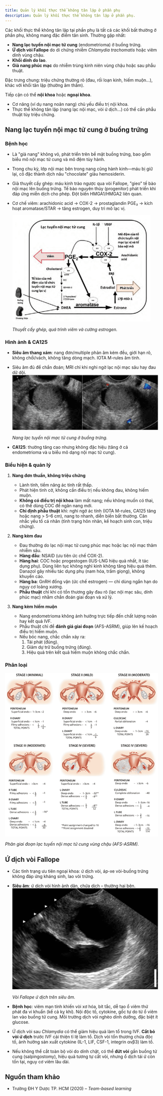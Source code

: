 ```yaml
---
title: Quản lý khối thực thể không tân lập ở phần phụ
description: Quản lý khối thực thể không tân lập ở phần phụ.
---
```


Các khối thực thể không tân lập tại phần phụ là tất cả các khối bất thường ở phần phụ, không mang đặc điểm tân sinh. Thường gặp nhất:

- **Nang lạc tuyến nội mạc tử cung** (endometrioma) ở buồng trứng.
- **Ứ dịch vòi Fallope** do di chứng nhiễm _Chlamydia trachomatis_ hoặc viêm dính vùng chậu.
- **Khối dính do lao**.
- **Giả nang phúc mạc** do nhiễm trùng kinh niên vùng chậu hoặc sau phẫu thuật.

Đặc trưng chung: triệu chứng thường rõ (đau, rối loạn kinh, hiếm muộn...), khác với khối tân lập (thường âm thầm).

Tiếp cận có thể **nội khoa** hoặc **ngoại khoa**.

- Cơ năng (ví dụ nang noãn nang) chủ yếu điều trị nội khoa.
- Thực thể không tân lập (nang lạc nội mạc, vòi ứ dịch...) có thể cần phẫu thuật tùy triệu chứng.

## Nang lạc tuyến nội mạc tử cung ở buồng trứng

### Bệnh học

- Là "giả nang" không vỏ, phát triển trên bề mặt buồng trứng, bao gồm biểu mô nội mạc tử cung và mô đệm tùy hành.
- Trong chu kỳ, lớp nội mạc bên trong nang cũng hành kinh—máu bị giữ lại, cô đặc thành dịch nâu "chocolate" giàu hemosiderin.
- Giả thuyết cấy ghép: máu kinh trào ngược qua vòi Fallope, "gieo" tế bào nội mạc lên buồng trứng. Tế bào nguyên thủy (progenitor) phát triển khi đáp ứng miễn dịch cho phép. Đột biến HMGA1/HMGA2 liên quan.
- Cơ chế viêm: arachidonic acid → COX-2 → prostaglandin PGE₂ → kích hoạt aromatase/STAR → tăng estrogen, duy trì mô lạc vị.

  ![Thuyết cấy ghép, quá trình viêm và cường estrogen](../../../../assets/phu-khoa/quan-ly-khoi-thuc-the-khong-tan-lap-phan-phu/thuyet-cay-ghep-qua-trinh-viem-va-cuong-estrogen.png)

  _Thuyết cấy ghép, quá trình viêm và cường estrogen._

### Hình ảnh & CA125

- **Siêu âm thang xám**: nang đơn/multiple phản âm kém đều, giới hạn rõ, không chồi/vách, không tăng dòng mạch. IOTA M-rules âm tính.
- Siêu âm đủ để chẩn đoán; MRI chỉ khi nghi ngờ lạc nội mạc sâu hay đau dữ dội.
  ![Nang lạc tuyến nội mạc tử cung ở buồng trứng](../../../../assets/phu-khoa/quan-ly-khoi-thuc-the-khong-tan-lap-phan-phu/nang-lac-tuyen-noi-mac-tu-cung-tren-sieu-am.png)

  _Nang lạc tuyến nội mạc tử cung ở buồng trứng._

- **CA125**: thường tăng cao nhưng không đặc hiệu (tăng ở cả endometrioma và u biểu mô dạng nội mạc tử cung).

### Biểu hiện & quản lý

1. **Nang đơn thuần, không triệu chứng**

   - Lành tính, tiềm năng ác tính rất thấp.
   - Phát hiện tình cờ, không cần điều trị nếu không đau, không hiếm muộn.
   - **Không có điều trị nội khoa** làm mất nang; nếu không muốn có thai, có thể dùng COC để ngăn nang mới.
   - **Chỉ định phẫu thuật** khi: nghi ngờ ác tính (IOTA M-rules, CA125 tăng hoặc nang > 5–6 cm), nang to nhanh, diễn biến bất thường. Cân nhắc yếu tố cá nhân (tình trạng hôn nhân, kế hoạch sinh con, triệu chứng).

2. **Nang kèm đau**

   - Đau thường do lạc nội mạc tử cung phúc mạc hoặc lạc nội mạc thâm nhiễm sâu.
   - **Hàng đầu**: NSAID (ưu tiên ức chế COX-2).
   - **Hàng hai**: COC hoặc progestogen (IUS-LNG hiệu quả nhất, ít tác dụng phụ). Dùng liên tục không nghỉ kinh không tăng hiệu quả thêm. Danazol gây nhiều tác dụng phụ (nam hóa, trầm giọng), không khuyến cáo.
   - **Hàng ba**: GnRH đồng vận (ức chế estrogen) — chỉ dùng ngắn hạn do nguy cơ loãng xương.
   - **Phẫu thuật** chỉ khi có tổn thương gây đau rõ (lạc nội mạc sâu, dính phúc mạc) nhằm chẩn đoán giai đoạn và xử lý.

3. **Nang kèm hiếm muộn**
   - Nang endometrioma không ảnh hưởng trực tiếp đến chất lượng noãn hay kết quả IVF.
   - Phẫu thuật chỉ để **đánh giá giai đoạn** (AFS-ASRM), giúp lên kế hoạch điều trị hiếm muộn.
   - Nếu bóc nang, chắc chắn xảy ra:
     1. Tái phát (đúng).
     2. Giảm dự trữ buồng trứng (đúng).
     3. Hiệu quả trên kết quả hiếm muộn không chắc chắn.

### Phân loại

![Phân giai đoạn lạc tuyến nội mạc tử cung vùng chậu (AFS-ASRM)](../../../../assets/phu-khoa/quan-ly-khoi-thuc-the-khong-tan-lap-phan-phu/AFS-ASRM.png)

_Phân giai đoạn lạc tuyến nội mạc tử cung vùng chậu (AFS-ASRM)._

## Ứ dịch vòi Fallope

- Các tình trạng ưu tiên ngoại khoa: ứ dịch vòi, áp-xe vòi-buồng trứng không đáp ứng kháng sinh, lao vòi trứng.
- **Siêu âm**: ứ dịch vòi hình ảnh dãn, chứa dịch – thường hai bên.
  ![Vòi Fallope ứ dịch trên siêu âm](../../../../assets/phu-khoa/quan-ly-khoi-thuc-the-khong-tan-lap-phan-phu/u-dich-voi-fallope-tren-sieu-am.png)

  _Vòi Fallope ứ dịch trên siêu âm._

- **Bệnh học**: viêm mạn tính khiến vòi xơ hóa, bít tắc, dễ tạo ổ viêm thứ phát đa vi khuẩn (kể cả kỵ khí). Nội độc tố, cytokine, gốc tự do từ ổ viêm lan vào buồng tử cung. Môi trường dịch vòi nghèo dinh dưỡng, đặc biệt ít glucose.
- Ứ dịch vòi sau _Chlamydia_ có thể giảm hiệu quả làm tổ trong IVF. **Cắt bỏ vòi ứ dịch** trước IVF cải thiện tỉ lệ làm tổ. Dịch vòi tổn thương chứa độc tố, ảnh hưởng sản xuất cytokine (IL-1, LIF, CSF-1, integrin αvβ3) làm tổ.
- Nếu không thể cắt toàn bộ vòi do dính chặt, có thể **đứt vòi** gần buồng tử cung (salpingostomy), hiệu quả tương tự cắt vòi, nhưng ổ dịch tái ứ còn tồn tại, nguy cơ viêm lâu dài.

## Nguồn tham khảo

- Trường ĐH Y Dược TP. HCM (2020) – _Team-based learning_
